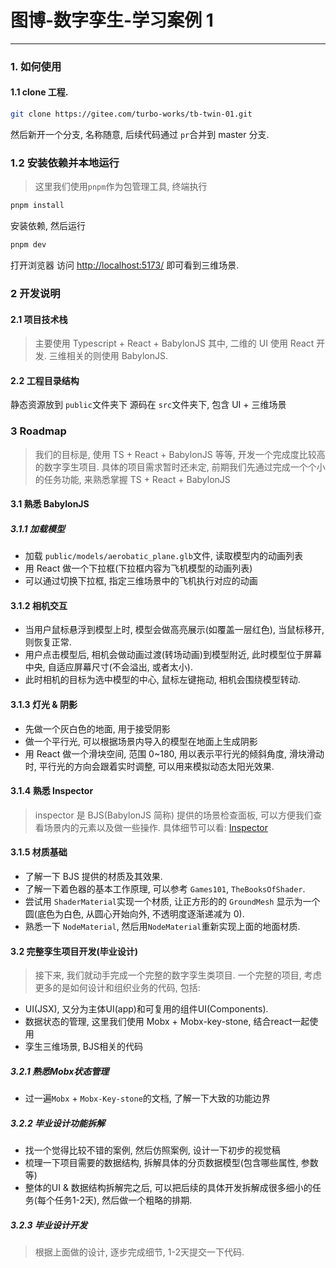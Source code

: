 # 图博-数字孪生-学习案例 1

---

### 1. 如何使用

#### 1.1 clone 工程.

```bash
git clone https://gitee.com/turbo-works/tb-twin-01.git
```

然后新开一个分支, 名称随意, 后续代码通过 `pr`合并到 master 分支.

### 1.2 安装依赖并本地运行

> 这里我们使用`pnpm`作为包管理工具, 终端执行

```bash
pnpm install
```

安装依赖, 然后运行

```bash
pnpm dev
```

打开浏览器 访问 [http://localhost:5173/](http://localhost:5173/) 即可看到三维场景.

### 2 开发说明

#### 2.1 项目技术栈

> 主要使用 Typescript + React + BabylonJS
> 其中, 二维的 UI 使用 React 开发.
> 三维相关的则使用 BabylonJS.

#### 2.2 工程目录结构

静态资源放到 `public`文件夹下
源码在 `src`文件夹下, 包含 UI + 三维场景

### 3 Roadmap

> 我们的目标是, 使用 TS + React + BabylonJS 等等, 开发一个完成度比较高的数字孪生项目.
> 具体的项目需求暂时还未定, 前期我们先通过完成一个个小的任务功能, 来熟悉掌握 TS + React + BabylonJS

#### 3.1 熟悉 BabylonJS

##### 3.1.1 加载模型

- 加载 `public/models/aerobatic_plane.glb`文件, 读取模型内的动画列表
- 用 React 做一个下拉框(下拉框内容为飞机模型的动画列表)
- 可以通过切换下拉框, 指定三维场景中的飞机执行对应的动画

#### 3.1.2 相机交互

- 当用户鼠标悬浮到模型上时, 模型会做高亮展示(如覆盖一层红色), 当鼠标移开, 则恢复正常.
- 用户点击模型后, 相机会做动画过渡(转场动画)到模型附近, 此时模型位于屏幕中央, 自适应屏幕尺寸(不会溢出, 或者太小).
- 此时相机的目标为选中模型的中心, 鼠标左键拖动, 相机会围绕模型转动.

#### 3.1.3 灯光 & 阴影

- 先做一个灰白色的地面, 用于接受阴影
- 做一个平行光, 可以根据场景内导入的模型在地面上生成阴影
- 用 React 做一个滑块空间, 范围 0~180, 用以表示平行光的倾斜角度, 滑块滑动时, 平行光的方向会跟着实时调整, 可以用来模拟动态太阳光效果.

#### 3.1.4 熟悉 Inspector

> inspector 是 BJS(BabylonJS 简称) 提供的场景检查面板, 可以方便我们查看场景内的元素以及做一些操作.
> 具体细节可以看: [Inspector](https://doc.babylonjs.com/toolsAndResources/inspector)

#### 3.1.5 材质基础

- 了解一下 BJS 提供的材质及其效果.
- 了解一下着色器的基本工作原理, 可以参考 `Games101`, `TheBooksOfShader`.
- 尝试用 `ShaderMaterial`实现一个材质, 让正方形的的 `GroundMesh` 显示为一个圆(底色为白色, 从圆心开始向外, 不透明度逐渐递减为 0).
- 熟悉一下 `NodeMaterial`, 然后用`NodeMaterial`重新实现上面的地面材质.

#### 3.2 完整孪生项目开发(毕业设计)

> 接下来, 我们就动手完成一个完整的数字孪生类项目.
> 一个完整的项目, 考虑更多的是如何设计和组织业务的代码, 包括:

- UI(JSX), 又分为主体UI(app)和可复用的组件UI(Components).
- 数据状态的管理, 这里我们使用 Mobx + Mobx-key-stone, 结合react一起使用
- 孪生三维场景, BJS相关的代码

##### 3.2.1 熟悉Mobx状态管理

- 过一遍`Mobx` + `Mobx-Key-stone`的文档, 了解一下大致的功能边界

##### 3.2.2 毕业设计功能拆解

- 找一个觉得比较不错的案例, 然后仿照案例, 设计一下初步的视觉稿
- 梳理一下项目需要的数据结构, 拆解具体的分页数据模型(包含哪些属性, 参数等)
- 整体的UI & 数据结构拆解完之后, 可以把后续的具体开发拆解成很多细小的任务(每个任务1-2天), 然后做一个粗略的排期.

##### 3.2.3 毕业设计开发

> 根据上面做的设计, 逐步完成细节, 1-2天提交一下代码.
